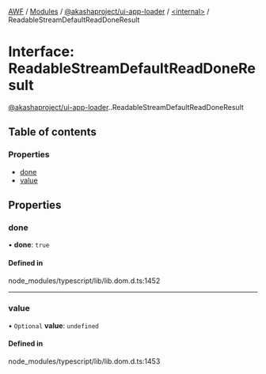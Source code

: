 [AWF](../README.md) / [Modules](../modules.md) / [@akashaproject/ui-app-loader](../modules/akashaproject_ui_app_loader.md) / [<internal\>](../modules/akashaproject_ui_app_loader._internal_.md) / ReadableStreamDefaultReadDoneResult

# Interface: ReadableStreamDefaultReadDoneResult

[@akashaproject/ui-app-loader](../modules/akashaproject_ui_app_loader.md).[<internal>](../modules/akashaproject_ui_app_loader._internal_.md).ReadableStreamDefaultReadDoneResult

## Table of contents

### Properties

- [done](akashaproject_ui_app_loader._internal_.ReadableStreamDefaultReadDoneResult.md#done)
- [value](akashaproject_ui_app_loader._internal_.ReadableStreamDefaultReadDoneResult.md#value)

## Properties

### done

• **done**: ``true``

#### Defined in

node_modules/typescript/lib/lib.dom.d.ts:1452

___

### value

• `Optional` **value**: `undefined`

#### Defined in

node_modules/typescript/lib/lib.dom.d.ts:1453
